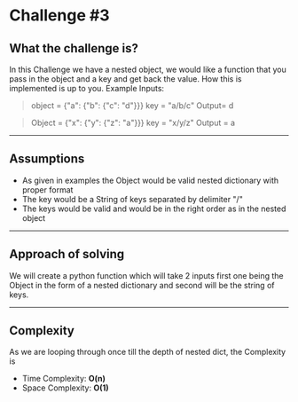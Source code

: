 # Challenge #3

## What the challenge is?

In this Challenge we have a nested object, we would like a function that you pass in the object and a key and get back the value. How this is implemented is up to you.
Example Inputs:

> object = {"a": {"b": {"c": "d"}}}
> key = "a/b/c"
> Output= d

> Object = {"x": {"y": {"z": "a"}}}
> key = "x/y/z"
> Output = a

---

## Assumptions

- As given in examples the Object would be valid nested dictionary with proper format
- The key would be a String of keys separated by delimiter "/"
- The keys would be valid and would be in the right order as in the nested object

---

## Approach of solving

We will create a python function which will take 2 inputs first one being the Object in the form of a nested dictionary and second will be the string of keys.

---

## Complexity

As we are looping through once till the depth of nested dict, the Complexity is

- Time Complexity: **O(n)**
- Space Complexity: **O(1)**
